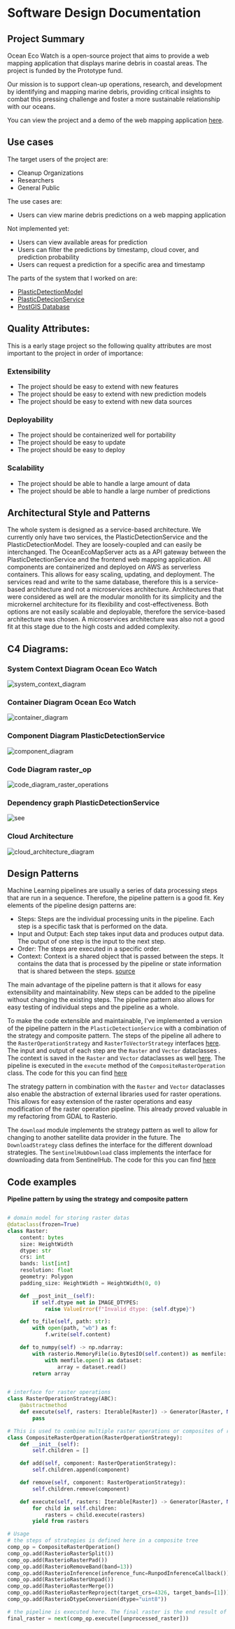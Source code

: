 # Software Design Documentation

## Project Summary

Ocean Eco Watch is a open-source project that aims to provide a web mapping application that displays marine debris in coastal areas. The project is funded by the Prototype fund.

Our mission is to support clean-up operations, research, and development by identifying and mapping marine debris, providing critical insights to combat this pressing challenge and foster a more sustainable relationship with our oceans.

You can view the project and a demo of the web mapping application [here](https://www.oceanecowatch.org/).

## Use cases 

The target users of the project are:

- Cleanup Organizations
- Researchers
- General Public

The use cases are:

- Users can view marine debris predictions on a web mapping application

Not implemented yet:

- Users can view available areas for prediction
- Users can filter the predictions by timestamp, cloud cover, and prediction probability
- Users can request a prediction for a specific area and timestamp

The parts of the system that I worked on are:

- [PlasticDetectionModel](https://github.com/OceanEcoWatch/PlasticDetectionModel)
- [PlasticDetecionService](https://github.com/OceanEcoWatch/PlasticDetectionService)
- [PostGIS Database](https://github.com/OceanEcoWatch/PlasticDetectionService/blob/main/src/database/models.py)

## Quality Attributes:

This is a early stage project so the following quality attributes are most important to the project in order of importance:

### Extensibility

- The project should be easy to extend with new features
- The project should be easy to extend with new prediction models
- The project should be easy to extend with new data sources

### Deployability

- The project should be containerized well for portability
- The project should be easy to update
- The project should be easy to deploy

### Scalability

- The project should be able to handle a large amount of data
- The project should be able to handle a large number of predictions

## Architectural Style and Patterns

The whole system is designed as a service-based architecture. We currently only have two services, the PlasticDetectionService and the PlasticDetectionModel. They are loosely-coupled and can easily be interchanged. The OceanEcoMapServer acts as a API gateway between the PlasticDetectionService and the frontend web mapping application. All components are containerized and deployed on AWS as serverless containers. This allows for easy scaling, updating, and deployment. The services read and write to the same database, therefore this is a service-based architecture and not a microservices architecture. Architectures that were considered as well are the modular monolith for its simplicity and the microkernel architecture for its flexibility and cost-effectiveness. Both options are not easily scalable and deployable, therefore the service-based architecture was chosen. A microservices architecture was also not a good fit at this stage due to the high costs and added complexity.

## C4 Diagrams:

### System Context Diagram Ocean Eco Watch

![system_context_diagram](diagrams/system_context_diagram.png?raw=true)

### Container Diagram Ocean Eco Watch

![container_diagram](diagrams/container_diagram.png?raw=true)

### Component Diagram PlasticDetectionService

![component_diagram](diagrams/compontent_diagram.png?raw=true)

### Code Diagram raster_op

![code_diagram_raster_operations](diagrams/code_diagram_raster_operations.png?raw=true)

### Dependency graph PlasticDetectionService

![see](diagrams/dependency_graph.png?raw=true)

### Cloud Architecture

![cloud_architecture_diagram](diagrams/cloud_diagram.png?raw=true)

## Design Patterns

Machine Learning pipelines are usually a series of data processing steps that are run in a sequence. Therefore, the pipeline pattern is a good fit. Key elements of the pipeline design patterns are:

- Steps: Steps are the individual processing units in the pipeline. Each step is a specific task that is performed on the data.
- Input and Output: Each step takes input data and produces output data. The output of one step is the input to the next step.
- Order: The steps are executed in a specific order.
- Context: Context is a shared object that is passed between the steps. It contains the data that is processed by the pipeline or state information that is shared between the steps.
  [source](https://levelup.gitconnected.com/design-patterns-implementing-pipeline-design-pattern-824bd2d42bab)

The main advantage of the pipeline pattern is that it allows for easy extensibility and maintainability. New steps can be added to the pipeline without changing the existing steps. The pipeline pattern also allows for easy testing of individual steps and the pipeline as a whole.

To make the code extensible and maintainable, I've implemented a version of the pipeline pattern in the `PlasticDetectionService` with a combination of the strategy and composite pattern. The steps of the pipeline all adhere to the `RasterOperationStrategy` and `RasterToVectorStrategy` interfaces [here](..src/raster_op/abstractions.py). The input and output of each step are the `Raster` and `Vector` dataclasses . The context is saved in the `Raster` and `Vector` dataclasses as well [here](...src/models.py). The pipeline is executed in the `execute` method of the `CompositeRasterOperation` class. The code for this you can find [here](..src/raster_op/composite.py)

The strategy pattern in combination with the `Raster` and `Vector` dataclasses also enable the abstraction of external libraries used for raster operations. This allows for easy extension of the raster operations and easy modification of the raster operation pipeline. This already proved valuable in my refactoring from GDAL to Rasterio.

The `download` module implements the strategy pattern as well to allow for changing to another satellite data provider in the future. The `DownloadStrategy` class defines the interface for the different download strategies. The `SentinelHubDownload` class implements the interface for downloading data from SentinelHub. The code for this you can find [here](..src/download/)

## Code examples

**Pipeline pattern by using the strategy and composite pattern**

```python

# domain model for storing raster datas
@dataclass(frozen=True)
class Raster:
    content: bytes
    size: HeightWidth
    dtype: str
    crs: int
    bands: list[int]
    resolution: float
    geometry: Polygon
    padding_size: HeightWidth = HeightWidth(0, 0)

    def __post_init__(self):
        if self.dtype not in IMAGE_DTYPES:
            raise ValueError(f"Invalid dtype: {self.dtype}")

    def to_file(self, path: str):
        with open(path, "wb") as f:
            f.write(self.content)

    def to_numpy(self) -> np.ndarray:
        with rasterio.MemoryFile(io.BytesIO(self.content)) as memfile:
            with memfile.open() as dataset:
                array = dataset.read()
        return array


# interface for raster operations
class RasterOperationStrategy(ABC):
    @abstractmethod
    def execute(self, rasters: Iterable[Raster]) -> Generator[Raster, None, None]:
        pass

# This is used to combine multiple raster operations or composites of raster operations into a single operation
class CompositeRasterOperation(RasterOperationStrategy):
    def __init__(self):
        self.children = []

    def add(self, component: RasterOperationStrategy):
        self.children.append(component)

    def remove(self, component: RasterOperationStrategy):
        self.children.remove(component)

    def execute(self, rasters: Iterable[Raster]) -> Generator[Raster, None, None]:
        for child in self.children:
            rasters = child.execute(rasters)
        yield from rasters

# Usage
# the steps of strategies is defined here in a composite tree
comp_op = CompositeRasterOperation()
comp_op.add(RasterioRasterSplit())
comp_op.add(RasterioRasterPad())
comp_op.add(RasterioRemoveBand(band=13))
comp_op.add(RasterioInference(inference_func=RunpodInferenceCallback()))
comp_op.add(RasterioRasterUnpad())
comp_op.add(RasterioRasterMerge())
comp_op.add(RasterioRasterReproject(target_crs=4326, target_bands=[1]))
comp_op.add(RasterioDtypeConversion(dtype="uint8"))

# the pipeline is executed here. The final raster is the end result of the pipeline
final_raster = next(comp_op.execute([unprocessed_raster]))

```
